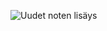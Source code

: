 ![Uudet noten lisäys]([suora-URL-osoite-kuvaan](https://github.com/niklassalo/fsOpen/blob/main/mermaid-diagram-2023-09-17-181255.png)https://github.com/niklassalo/fsOpen/blob/main/mermaid-diagram-2023-09-17-181255.png)
